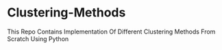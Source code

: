 # Clustering-Methods
This Repo Contains Implementation Of Different Clustering Methods From Scratch Using Python
